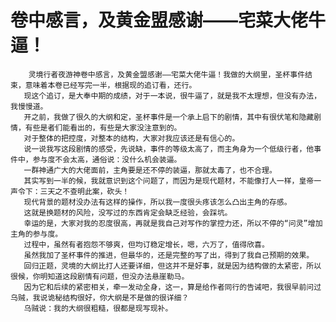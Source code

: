 # 卷中感言，及黄金盟感谢——宅菜大佬牛逼！
        灵境行者夜游神卷中感言，及黄金盟感谢——宅菜大佬牛逼！我做的大纲里，圣杯事件结束，意味着本卷已经写完一半，根据现的追订看，还行。
       现这个追订，是大奉中期的成绩，对于一本说，很牛逼了，就是我不太理想，但没有办法，我慢慢道。
       开之前，我做了很久的大纲和定，圣杯事件是一个承上启下的剧情，其中有很伏笔和隐藏剧情，有些是者们能看出的，有些是大家没注意到的。
       对于整体的把控度，对整本的结构，大家对我应该还是有信心的。
       说一说我写这段剧情的感受，先说缺，事件的等级太高了，而主角身为一个低级行者，他事件中，参与度不会太高，通俗说：没什么机会装逼。
       一群神通广大的大佬面前，主角要是还不停的装逼，那就太毒了，也不合理。
       其实写到一半的候，我就意识到这个问题了，而因为是现代题材，不能像打人一样，皇帝一声令下：三天之不查明此案，砍头！
       现代背景的题材没办法有这样的操作，所以我一度很头疼该怎么凸出主角的存感。
       这就是换题材的风险，没写过的东西肯定会缺乏经验，会踩坑。
       幸运的是，大家对我的忍度很高，再就是我自己对写作的掌控力还，所以不停的“问灵”增加主角的参与度。
       过程中，虽然有者抱怨不够爽，但均订稳定增长，嗯，六万了，值得欣喜。
       虽然我加了圣杯事件的推进，但最华的，还是完整的写了出，得到了我自己预期的效果。
       回归正题，灵境的大纲比打人还要详细，但这并不是好事，就是因为结构做的太紧密，所以很候，你明知道这段剧情有问题，但没办法悬崖勒马。
       因为它和后续的紧密相关，牵一发动全身，这一，算是给作者同行的告诫吧，我很早前问过乌贼，我说诡秘结构很好，你大纲是不是做的很详细？
       乌贼说：我的大纲很粗糙，很都是现写现补。